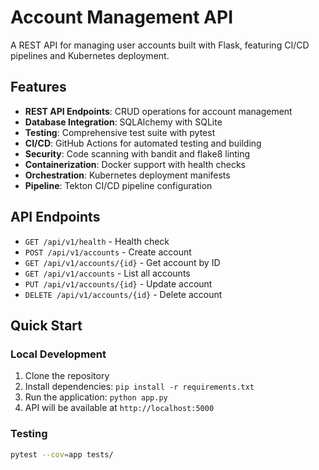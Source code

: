 # Account Management API

A REST API for managing user accounts built with Flask, featuring CI/CD pipelines and Kubernetes deployment.

## Features

- **REST API Endpoints**: CRUD operations for account management
- **Database Integration**: SQLAlchemy with SQLite
- **Testing**: Comprehensive test suite with pytest
- **CI/CD**: GitHub Actions for automated testing and building
- **Security**: Code scanning with bandit and flake8 linting
- **Containerization**: Docker support with health checks
- **Orchestration**: Kubernetes deployment manifests
- **Pipeline**: Tekton CI/CD pipeline configuration

## API Endpoints

- `GET /api/v1/health` - Health check
- `POST /api/v1/accounts` - Create account
- `GET /api/v1/accounts/{id}` - Get account by ID
- `GET /api/v1/accounts` - List all accounts
- `PUT /api/v1/accounts/{id}` - Update account
- `DELETE /api/v1/accounts/{id}` - Delete account

## Quick Start

### Local Development

1. Clone the repository
2. Install dependencies: `pip install -r requirements.txt`
3. Run the application: `python app.py`
4. API will be available at `http://localhost:5000`

### Testing

```bash
pytest --cov=app tests/